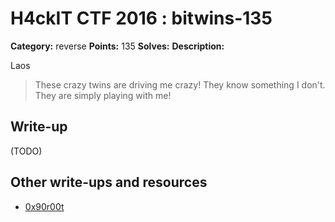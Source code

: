 # H4ckIT CTF 2016 : bitwins-135

**Category:** reverse
**Points:** 135
**Solves:**
**Description:**

Laos

> These crazy twins are driving me crazy! They know something I don't. They are simply playing with me!

## Write-up

(TODO)

## Other write-ups and resources

* [0x90r00t](https://0x90r00t.com/2016/09/29/h4ck1t-2016-reverse-135-bitwins-write-up/)
